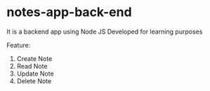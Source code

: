 # notes-app-back-end

It is a backend app using Node JS
Developed for learning purposes

Feature:
1. Create Note
2. Read Note
3. Update Note
4. Delete Note
